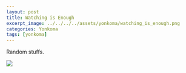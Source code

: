 ```yaml
---
layout: post
title: Watching is Enough
excerpt_image: ../../../../assets/yonkoma/watching_is_enough.png
categories: Yonkoma
tags: [yonkoma]
---
```


Random stuffs.

![](../../../../assets/yonkoma/watching_is_enough.png)